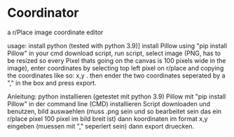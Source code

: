 # Coordinator
a r/Place image coordinate editor


usage:
install python (tested with python 3.9)]
install Pillow using "pip install Pillow" in your cmd
download script, run script, select image (PNG, has to be resized so every Pixel thats going on the canvas is 100 pixels wide in the image), enter coordinates by selecting top left pixel on r/place and copying the coordinates like so: x,y . then ender the two coordinates seperated by a "," in the box and press export.


Anleitung:
python installieren (getestet mit python 3.9)
Pillow mit "pip install Pillow" in der command line (CMD) installieren
Script downloaden und benutzen, bild auswaehlen (muss .png sein und so bearbeitet sein das ein r/place pixel 100 pixel im bild breit ist) dann koordinaten im format x,y eingeben (muessen mit "," seperiert sein) dann export druecken.
